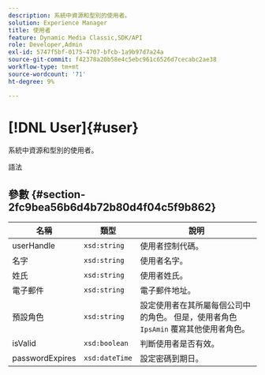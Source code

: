 ```yaml
---
description: 系統中資源和型別的使用者。
solution: Experience Manager
title: 使用者
feature: Dynamic Media Classic,SDK/API
role: Developer,Admin
exl-id: 5747f5bf-0175-4707-bfcb-1a9b97d7a24a
source-git-commit: f42378a20b58e4c5ebc961c6526d7cecabc2ae38
workflow-type: tm+mt
source-wordcount: '71'
ht-degree: 9%

---
```


# [!DNL User]{#user}

系統中資源和型別的使用者。

語法

## 參數 {#section-2fc9bea56b6d4b72b80d4f04c5f9b862}

| 名稱 | 類型 | 說明 |
|---|---|---|
| userHandle | `xsd:string` | 使用者控制代碼。 |
| 名字 | `xsd:string` | 使用者名字。 |
| 姓氏 | `xsd:string` | 使用者姓氏。 |
| 電子郵件 | `xsd:string` | 電子郵件地址。 |
| 預設角色 | `xsd:string` | 設定使用者在其所屬每個公司中的角色。 但是，使用者角色 `IpsAmin` 覆寫其他使用者角色。 |
| isValid | `xsd:boolean` | 判斷使用者是否有效。 |
| passwordExpires | `xsd:dateTime` | 設定密碼到期日。 |
